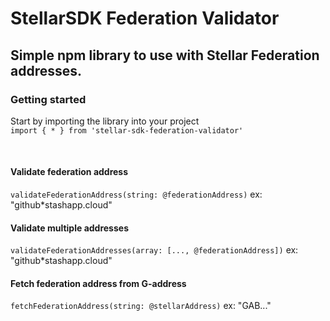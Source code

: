 # StellarSDK Federation Validator


## Simple npm library to use with Stellar Federation addresses.


### Getting started
Start by importing the library into your project<br>
`import { * } from 'stellar-sdk-federation-validator'`

<br>

#### Validate federation address<br>
`validateFederationAddress(string: @federationAddress)` ex: "github*stashapp.cloud"

#### Validate multiple addresses<br>
`validateFederationAddresses(array: [..., @federationAddress])` ex: "github*stashapp.cloud"

#### Fetch federation address from G-address <br>

`fetchFederationAddress(string: @stellarAddress)` ex: "GAB..."

